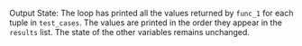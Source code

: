 Output State: The loop has printed all the values returned by `func_1` for each tuple in `test_cases`. The values are printed in the order they appear in the `results` list. The state of the other variables remains unchanged.